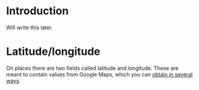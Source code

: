 # Introduction #

Will write this later.

# Latitude/longitude #

On places there are two fields called latitude and longitude. These are meant to contain values from Google Maps, which you can [obtain in several ways](http://www.online-tech-tips.com/computer-tips/find-longitude-latitude/).